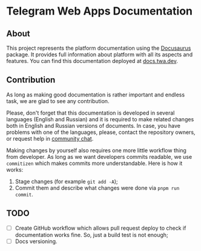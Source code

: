 # Telegram Web Apps Documentation

## About

This project represents the platform documentation using the
[Docusaurus](https://docusaurus.io/) package. It provides full information about
platform with all its aspects and features. You can find this documentation
deployed at [docs.twa.dev](https://docs.twa.dev).

## Contribution

As long as making good documentation is rather important and endless task, we
are glad to see any contribution. 

Please, don't forget that this documentation is developed in several 
languages (English and Russian) and it is required to make related changes both 
in English and Russian versions of documents. In case, you have problems with
one of the languages, please, contact the repository owners, or request help
in [community chat](https://t.me/twa_dev).

Making changes by yourself also requires one more little workflow thing from
developer. As long as we want developers commits readable, we use `commitizen`
which makes commits more understandable. Here is how it works:

1. Stage changes (for example `git add -A`);
2. Commit them and describe what changes were done via `pnpm run commit`.

## TODO

- [ ] Create GitHub workflow which allows pull request deploy to check if
documentation works fine. So, just a build test is not enough;
- [ ] Docs versioning.
